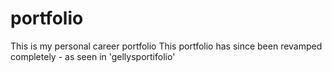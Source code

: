 # portfolio
This is my personal career portfolio
This portfolio has since been revamped completely - as seen in 'gellysportifolio'
